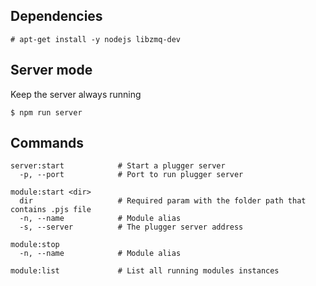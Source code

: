 ## Dependencies

```
# apt-get install -y nodejs libzmq-dev
```


## Server mode

Keep the server always running

```
$ npm run server
```

## Commands

```
server:start            # Start a plugger server
  -p, --port            # Port to run plugger server
   
module:start <dir>               
  dir                   # Required param with the folder path that contains .pjs file
  -n, --name            # Module alias
  -s, --server          # The plugger server address
   
module:stop
  -n, --name            # Module alias
   
module:list             # List all running modules instances
```
